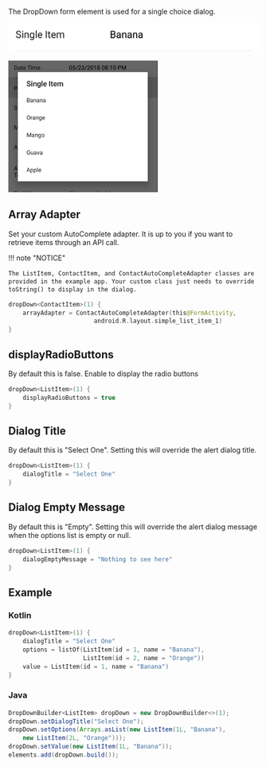 The DropDown form element is used for a single choice dialog.

![Example](/images/Dropdown1.PNG)

<img src="../../images/Dropdown2.PNG" alt="Example" width="300px"/>

## Array Adapter
Set your custom AutoComplete adapter. It is up to you if you want to retrieve items through an API call.

!!! note "NOTICE"

    The ListItem, ContactItem, and ContactAutoCompleteAdapter classes are provided in the example app. Your custom class just needs to override toString() to display in the dialog.

```kotlin
dropDown<ContactItem>(1) {
    arrayAdapter = ContactAutoCompleteAdapter(this@FormActivity,
                        android.R.layout.simple_list_item_1)
}
```

## displayRadioButtons
By default this is false.
Enable to display the radio buttons
```kotlin
dropDown<ListItem>(1) {
    displayRadioButtons = true
}
```

## Dialog Title
By default this is "Select One".
Setting this will override the alert dialog title.
```kotlin
dropDown<ListItem>(1) {
    dialogTitle = "Select One"
}
```

## Dialog Empty Message
By default this is "Empty".
Setting this will override the alert dialog message when the options list is empty or null.
```kotlin
dropDown<ListItem>(1) {
    dialogEmptyMessage = "Nothing to see here"
}
```

## Example

### Kotlin
```kotlin
dropDown<ListItem>(1) {
    dialogTitle = "Select One"
    options = listOf(ListItem(id = 1, name = "Banana"), 
                     ListItem(id = 2, name = "Orange"))
    value = ListItem(id = 1, name = "Banana")
}
```

### Java
```java
DropDownBuilder<ListItem> dropDown = new DropDownBuilder<>(1);
dropDown.setDialogTitle("Select One");
dropDown.setOptions(Arrays.asList(new ListItem(1L, "Banana"),
    new ListItem(2L, "Orange")));
dropDown.setValue(new ListItem(1L, "Banana"));
elements.add(dropDown.build());
```